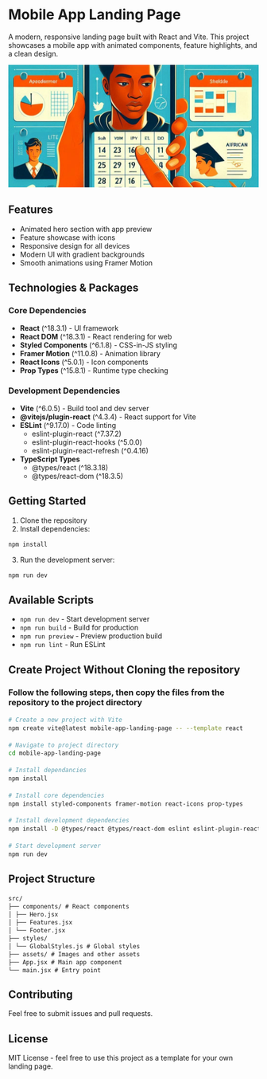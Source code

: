 # Mobile App Landing Page

A modern, responsive landing page built with React and Vite. This project showcases a mobile app with animated components, feature highlights, and a clean design.

![Mobile App Landing Page](./src/assets/graph-icon.jpeg)
## Features

- Animated hero section with app preview
- Feature showcase with icons
- Responsive design for all devices
- Modern UI with gradient backgrounds
- Smooth animations using Framer Motion

## Technologies & Packages

### Core Dependencies
- **React** (^18.3.1) - UI framework
- **React DOM** (^18.3.1) - React rendering for web
- **Styled Components** (^6.1.8) - CSS-in-JS styling
- **Framer Motion** (^11.0.8) - Animation library
- **React Icons** (^5.0.1) - Icon components
- **Prop Types** (^15.8.1) - Runtime type checking

### Development Dependencies
- **Vite** (^6.0.5) - Build tool and dev server
- **@vitejs/plugin-react** (^4.3.4) - React support for Vite
- **ESLint** (^9.17.0) - Code linting
  - eslint-plugin-react (^7.37.2)
  - eslint-plugin-react-hooks (^5.0.0)
  - eslint-plugin-react-refresh (^0.4.16)
- **TypeScript Types**
  - @types/react (^18.3.18)
  - @types/react-dom (^18.3.5)

## Getting Started

1. Clone the repository
2. Install dependencies:
```bash
npm install
```
3. Run the development server:
```bash
npm run dev
```

## Available Scripts

- `npm run dev` - Start development server
- `npm run build` - Build for production
- `npm run preview` - Preview production build
- `npm run lint` - Run ESLint

## Create Project Without Cloning the repository
### Follow the following steps, then copy the files from the repository to the project directory

```bash
# Create a new project with Vite
npm create vite@latest mobile-app-landing-page -- --template react

# Navigate to project directory
cd mobile-app-landing-page

# Install dependancies
npm install

# Install core dependencies
npm install styled-components framer-motion react-icons prop-types

# Install development dependencies
npm install -D @types/react @types/react-dom eslint eslint-plugin-react eslint-plugin-react-hooks eslint-plugin-react-refresh

# Start development server
npm run dev
```

## Project Structure

```
src/
├── components/ # React components
│ ├── Hero.jsx
│ ├── Features.jsx
│ └── Footer.jsx
├── styles/
│ └── GlobalStyles.js # Global styles
├── assets/ # Images and other assets
├── App.jsx # Main app component
└── main.jsx # Entry point
```

## Contributing

Feel free to submit issues and pull requests.

## License

MIT License - feel free to use this project as a template for your own landing page.
